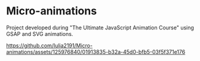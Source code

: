 # Micro-animations
 Project developed during "The Ultimate JavaScript Animation Course" using GSAP and SVG animations.


https://github.com/Iulia2191/Micro-animations/assets/125976840/01913835-b32a-45d0-bfb5-03f5f371e176

